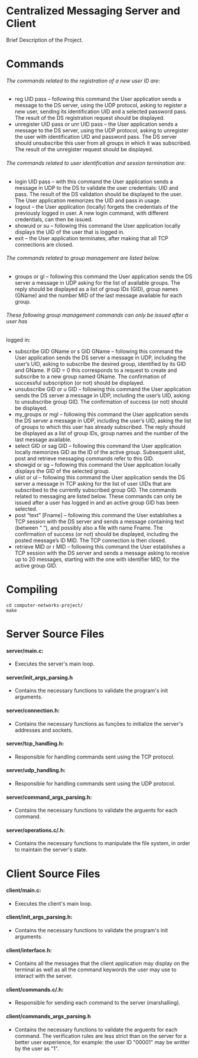 Centralized Messaging Server and Client
===
Brief Description of the Project.

Commands
===
###### The commands related to the registration of a new user ID are:
- reg UID pass – following this command the User application sends a
message to the DS server, using the UDP protocol, asking to register a new user,
sending its identification UID and a selected password pass.
The result of the DS registration request should be displayed.
- unregister UID pass or unr UID pass – the User application sends
a message to the DS server, using the UDP protocol, asking to unregister the
user with identification UID and password pass. The DS server should
unsubscribe this user from all groups in which it was subscribed. The result of
the unregister request should be displayed.

###### The commands related to user identification and session termination are:
- login UID pass – with this command the User application sends a
message in UDP to the DS to validate the user credentials: UID and pass. The
result of the DS validation should be displayed to the user.
The User application memorizes the UID and pass in usage.
- logout – the User application (locally) forgets the credentials of the
previously logged in user. A new login command, with different credentials, can
then be issued.
- showuid or su – following this command the User application locally
displays the UID of the user that is logged in.
- exit – the User application terminates, after making that all TCP connections
are closed.

###### The commands related to group management are listed below.
- groups or gl – following this command the User application sends the DS
server a message in UDP asking for the list of available groups. The reply
should be displayed as a list of group IDs (GID), group names (GName) and the
number MID of the last message available for each group.

###### These following group management commands can only be issued after a user has
logged in:
- subscribe GID GName or s GID GName – following this command the
User application sends the DS server a message in UDP, including the user’s
UID, asking to subscribe the desired group, identified by its GID and GName. If
GID = 0 this corresponds to a request to create and subscribe to a new group
named GName. The confirmation of successful subscription (or not) should be
displayed.
- unsubscribe GID or u GID – following this command the User
application sends the DS server a message in UDP, including the user’s UID,
asking to unsubscribe group GID. The confirmation of success (or not) should
be displayed.
- my_groups or mgl – following this command the User application sends
the DS server a message in UDP, including the user’s UID, asking the list of
groups to which this user has already subscribed. The reply should be displayed
as a list of group IDs, group names and the number of the last message available.
- select GID or sag GID – following this command the User application
locally memorizes GID as the ID of the active group. Subsequent ulist, post
and retrieve messaging commands refer to this GID.
- showgid or sg – following this command the User application locally
displays the GID of the selected group.
- ulist or ul – following this command the User application sends the DS
server a message in TCP asking for the list of user UIDs that are subscribed to
the currently subscribed group GID.
The commands related to messaging are listed below. These commands can only be
issued after a user has logged in and an active group GID has been selected.
- post “text” [Fname] – following this command the User establishes a
TCP session with the DS server and sends a message containing text (between
“ “), and possibly also a file with name Fname.
The confirmation of success (or not) should be displayed, including the posted
message’s ID MID. The TCP connection is then closed.
- retrieve MID or r MID – following this command the User establishes a
TCP session with the DS server and sends a message asking to receive up to 20
messages, starting with the one with identifier MID, for the active group GID.

Compiling
===
```
cd computer-networks-project/
make
```

Server Source Files
===

#### server/main.c:
- Executes the server's main loop.
#### server/init_args_parsing.h
- Contains the necessary functions to validate the program's init arguments.
#### server/connection.h:
- Contains the necessary functions as funções to initialize the server's addresses and sockets.
#### server/tcp_handling.h:
- Responsible for handling commands sent using the TCP protocol.
#### server/udp_handling.h:
- Responsible for handling commands sent using the UDP protocol.
#### server/command_args_parsing.h:
- Contains the necessary functions to validate the arguents for each command.
#### server/operations.c/.h:
- Contains the necessary functions to manipulate the file system, in order to maintain the server's state.

Client Source Files
===

#### client/main.c:
- Executes the client's main loop.
#### client/init_args_parsing.h:
- Contains the necessary functions to validate the program's init arguments.
#### client/interface.h:
- Contains all the messages that the client application may display on the terminal as well as all the command keywords the user may use to interact with the server.  
#### client/commands.c/.h:
- Responsible for sending each command to the server (marshalling).
#### client/commands_args_parsing.h
- Contains the necessary functions to validate the arguents for each command. The verification rules are less strict than on the server for a better user experience, for example: the user ID "00001" may be writter by the user as "1". 
